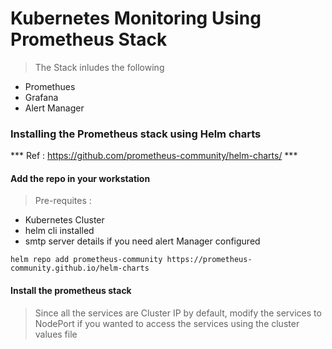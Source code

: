 # Kubernetes Monitoring Using Prometheus Stack

> The Stack inludes the following

- Promethues
- Grafana
- Alert Manager

### Installing the Prometheus stack using Helm charts

*** Ref : https://github.com/prometheus-community/helm-charts/ ***

#### Add the repo in your workstation

> Pre-requites :
- Kubernetes Cluster
- helm cli installed
- smtp server details if you need alert Manager configured


```
helm repo add prometheus-community https://prometheus-community.github.io/helm-charts

```

#### Install the prometheus stack

> Since all the services are Cluster IP by default, modify the services to NodePort if you wanted to access the services using the cluster values file


```